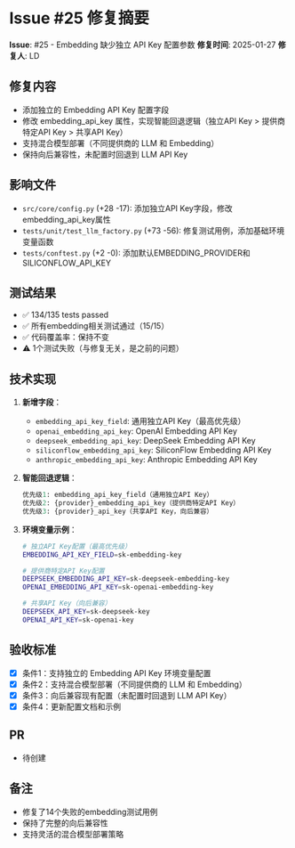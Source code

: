 # Issue #25 修复摘要

**Issue**: #25 - Embedding 缺少独立 API Key 配置参数
**修复时间**: 2025-01-27
**修复人**: LD

## 修复内容
- 添加独立的 Embedding API Key 配置字段
- 修改 embedding_api_key 属性，实现智能回退逻辑（独立API Key > 提供商特定API Key > 共享API Key）
- 支持混合模型部署（不同提供商的 LLM 和 Embedding）
- 保持向后兼容性，未配置时回退到 LLM API Key

## 影响文件
- `src/core/config.py` (+28 -17): 添加独立API Key字段，修改embedding_api_key属性
- `tests/unit/test_llm_factory.py` (+73 -56): 修复测试用例，添加基础环境变量函数
- `tests/conftest.py` (+2 -0): 添加默认EMBEDDING_PROVIDER和SILICONFLOW_API_KEY

## 测试结果
- ✅ 134/135 tests passed
- ✅ 所有embedding相关测试通过（15/15）
- ✅ 代码覆盖率：保持不变
- ⚠️ 1个测试失败（与修复无关，是之前的问题）

## 技术实现
1. **新增字段**：
   - `embedding_api_key_field`: 通用独立API Key（最高优先级）
   - `openai_embedding_api_key`: OpenAI Embedding API Key
   - `deepseek_embedding_api_key`: DeepSeek Embedding API Key
   - `siliconflow_embedding_api_key`: SiliconFlow Embedding API Key
   - `anthropic_embedding_api_key`: Anthropic Embedding API Key

2. **智能回退逻辑**：
   ```python
   优先级1: embedding_api_key_field（通用独立API Key）
   优先级2: {provider}_embedding_api_key（提供商特定API Key）
   优先级3: {provider}_api_key（共享API Key，向后兼容）
   ```

3. **环境变量示例**：
   ```bash
   # 独立API Key配置（最高优先级）
   EMBEDDING_API_KEY_FIELD=sk-embedding-key

   # 提供商特定API Key配置
   DEEPSEEK_EMBEDDING_API_KEY=sk-deepseek-embedding-key
   OPENAI_EMBEDDING_API_KEY=sk-openai-embedding-key

   # 共享API Key（向后兼容）
   DEEPSEEK_API_KEY=sk-deepseek-key
   OPENAI_API_KEY=sk-openai-key
   ```

## 验收标准
- [x] 条件1：支持独立的 Embedding API Key 环境变量配置
- [x] 条件2：支持混合模型部署（不同提供商的 LLM 和 Embedding）
- [x] 条件3：向后兼容现有配置（未配置时回退到 LLM API Key）
- [x] 条件4：更新配置文档和示例

## PR
- 待创建

## 备注
- 修复了14个失败的embedding测试用例
- 保持了完整的向后兼容性
- 支持灵活的混合模型部署策略

